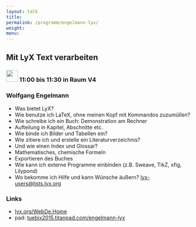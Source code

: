 ```yaml
---
layout: talk
title:
permalink: /programm/engelmann-lyx/
weight: 
menu:
---
```

## Mit&nbsp;LyX&nbsp;Text&nbsp;verarbeiten

### <img height = "32" src="../../images/talk.svg"> 11:00 bis 11:30 in Raum V4

### Wolfgang&nbsp;Engelmann

- Was bietet LyX?
- Wie benutze ich LaTeX, ohne meinen Kopf mit Kommandos zuzumüllen?
- Wie schreibe ich ein Buch: Demonstration am Rechner
- Aufteilung in Kapitel, Abschnitte etc.
- Wie binde ich Bilder und Tabellen ein?
- Wie zitiere ich und erstelle ein Literaturverzeichnis?
- Und wie einen Index und Glossar?
- Mathematisches, chemische Formeln
- Exportieren des Buches
- Wie kann ich externe Programme einbinden (z.B. Sweave, TikZ, xfig, Lilypond)
- Wo bekomme ich Hilfe und kann Wünsche äußern? lyx-users@lists.lyx.org

### Links

- <a href="http://www.lyx.org/WebDe.Home" target="_blank">lyx.org/WebDe.Home</a>
- pad: <a href="https://tuebix2015.titanpad.com/engelmann-lyx" target="_blank">tuebix2015.titanpad.com/engelmann-lyx</a>
